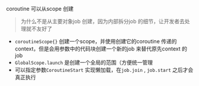 coroutine 可以从scope 创建

> 为什么不是从主要对象job 创建，因为内部拆分job 的细节，让开发者去处理就不友好了

- `coroutineScope{}` 创建一个scope，并使用创建它的coroutine 传递的context，但是会用参数中的代码块创建一个新的job 来替代原先context 的job
- `GlobalScope.launch` 是创建一个全局的范围（方便统一管理
- 可以指定参数`CoroutineStart` 实现懒加载，在`job.join` , `job.start` 之后才会真正执行

